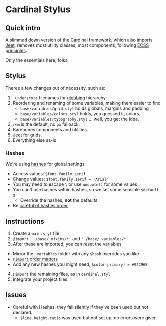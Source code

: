 # Cardinal Stylus

## Quick intro

A slimmed down version of the [Cardinal](http://cardinalcss.com/) framework, which also imports [Jeet](http://jeet.gs/), removes most utility classes, most components, following [ECSS principles](https://benfrain.com/my-fourth-book-enduring-css/).

Only the essentials here, folks.

## Stylus

Theres a few changes out of necessity, such as:

1. `_underscore` filenames for [globbing](http://stylus-lang.com/docs/import.html#file-globbing) hierarchy
2.  Reordering and renaming of some variables, making them easier to find
    - `base/variables/grid.styl` holds globals, margins and padding
    - `base/variables/colors.styl` holds, you guessed it, colors.
    - `base/variables/typography.styl` ... well, you get the idea.
3. `rem` is the default, no `px` fallback.
4. Barebones components and utilities
5. [Jeet](http://jeet.gs/) for grids.
6. Everything else as-is

### Hashes

We're using [hashes](http://stylus-lang.com/docs/hashes.html) for global settings:

- Access values: `$font.family.serif`
- Change values: `$font.family.serif = 'Arial'`
- You may need to escape `\` or use `unquote()` for some values
- You can't use hashes within hashes, so we set some sensible `$default-`s
  - Override the hashes, **not** the defaults
- Be [careful of hashes order](https://github.com/stylus/stylus/issues/2136)


## Instructions

1. Create a `main.styl` file
2. `@import './base/_mixins/*'` and `'./base/_variables/*'`
3. After these are imported, you can reset the variables
  - Mirror the `_variables` folder with any `$hash` overrides you like
  - [`@import` order matters](https://github.com/stylus/stylus/issues/2136)
  - Add any new hashes you might need, `$color[primary] = #92C96E`
4. `@import` the remaining files, as in `cardinal.styl`
5. Integrate your project files


## Issues

- Careful with Hashes, they fail silently if they've been used but not declared.
  - `$line.height.ratio` was used but not set up, no errors were given

